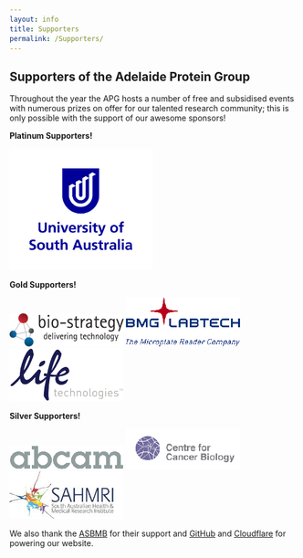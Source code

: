 ```yaml
---
layout: info
title: Supporters
permalink: /Supporters/
---
```


## Supporters of the Adelaide Protein Group

Throughout the year the APG hosts a number of free and subsidised events with numerous prizes on offer for our talented research community; 
this is only possible with the support of our awesome sponsors!

__Platinum Supporters!__

[![](/assets/logos/unisa.png)](https://www.unisa.edu.au/)

__Gold Supporters!__

[![](/assets/logos/biostrategy.png)](https://www.bio-strategy.com.au/)
[![](/assets/logos/bmg.png)](https://www.bmglabtech.com/)
[![](/assets/logos/lifetech.png)](https://www.thermofisher.com/au/en/home/brands/life-technologies.html)

__Silver Supporters!__

[![](/assets/logos/abcam.png)](http://www.abcam.com/)
[![](/assets/logos/ccb.png)](http://www.centreforcancerbiology.org.au/)
[![](/assets/logos/sahmri.jpeg)](https://www.sahmri.org/)

We also thank the [ASBMB](https://www.asbmb.org.au/) for their support and [GitHub](https://github.com/) and [Cloudflare](https://www.cloudflare.com/) for powering our website.
